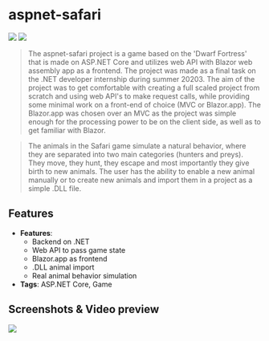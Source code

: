 # aspnet-safari
[![](https://img.shields.io/badge/github-repo-blue?logo=github)](https://github.com/asudin/aspnet-safari) [![](https://img.shields.io/github/package-json/v/zigurous/unity-prototyping-kit)](https://github.com/asudin/aspnet-safari/releases)

> The aspnet-safari project is a game based on the 'Dwarf Fortress' that is made on ASP.NET Core and utilizes web API with Blazor web assembly app as a frontend. The project was made as a final task on the .NET developer internship during summer 20203. The aim of the project was to get comfortable with creating a full scaled project from scratch and using web API's to make request calls, while providing some minimal work on a front-end of choice (MVC or Blazor.app). The Blazor.app was chosen over an MVC as the project was simple enough for the processing power to be on the client side, as well as to get familiar with Blazor.

> The animals in the Safari game simulate a natural behavior, where they are separated into two main categories (hunters and preys). They move, they hunt, they escape and most importantly they give birth to new animals. The user has the ability to enable a new animal manually or to create new animals and import them in a project as a simple .DLL file.

## Features
- **Features**:
  - Backend on .NET
  - Web API to pass game state
  - Blazor.app as frontend
  - .DLL animal import
  - Real animal behavior simulation
- **Tags**: ASP.NET Core, Game

## Screenshots & Video preview
![](https://i.imgur.com/9MLrudv.jpg)
